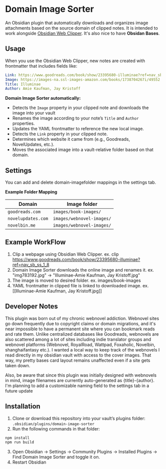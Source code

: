 # Domain Image Sorter

An Obsidian plugin that automatically downloads and organizes image attachments based on the source domain of clipped notes. It is intended to work alongside [Obsidian Web Clipper](https://obsidian.md/clipper). It's also nice to have **Obsidan Bases**.

## Usage

When you use the Obsidian Web Clipper, new notes are created with frontmatter that includes fields like:

```yaml
Link: https://www.goodreads.com/book/show/23395680-illuminae?ref=nav_sb_ss_1_8
Image: https://images-na.ssl-images-amazon.com/books/1738704267i/49552.jpg
Title: Illuminae
Author: Amie Kaufman, Jay Kristoff
```

**Domain Image Sorter automatically:**

- Detects the `Image` property in your clipped note and downloads the image into your vault
- Renames the image according to your note’s `Title` and `Author` properties.  
- Updates the YAML frontmatter to reference the new local image.
- Detects the `Link` property in your clipped note.  
- Determines which website it came from (e.g., Goodreads, NovelUpdates, etc.).  
- Moves the associated image into a vault-relative folder based on that domain.  

## Settings

You can add and delete domain-imagefolder mappings in the settings tab. 

**Example Folder Mapping**

| **Domain** | **Image folder** |
|-------------|------------------------|
| `goodreads.com` | `images/book-images/` |
| `novelupdates.com` | `images/webnovel-images/` |
| `novelbin.me` | `images/webnovel-images/` |

## Example WorkFlow

1. Clip a webpage using Obsidian Web Clipper. ex. clip https://www.goodreads.com/book/show/23395680-illuminae?ref=nav_sb_ss_1_8
2. Domain Image Sorter downloads the online image and renames it. ex. "img783192.jpg" -> "Illuminae-Amie Kaufman, Jay Kristoff.jpg"
3. The image is moved to desired folder. ex. images/book-images
4. YAML frontmatter in clipped file is linked to downloaded image. ex. [[Illuminae-Amie Kaufman, Jay Kristoff.jpg]]

## Developer Notes

This plugin was born out of my chronic webnovel addiction. Webnovel sites go down frequently due to copyright claims or domain migrations, and it's near impossible to have a permanent site where you can bookmark reads and rate them. Unlike centralized databases like Goodreads, webnovels are also scattered among a lot of sites including indie translator groups and webnovel platforms (Webnovel, RoyalRoad, Wattpad, Foxaholic, Novelbin, shanghaifantasy etc.). I wanted a local way to keep track of the webnovels I read directly in my obsidian vault with access to the cover images. That way, my pretty bases card layout remains unaffected even if a site gets taken down.  

Also, be aware that since this plugin was initially designed with webnovels in mind, image filenames are currently auto-generated as {title}-{author}. I'm planning to add a customizable naming field to the settings tab in a future update

## Installation

1. Clone or download this repository into your vault’s plugins folder: `.obsidian/plugins/domain-image-sorter`
2. Run the following commands in that folder:

```bash
npm install
npm run build
```

3. Open Obsidian → Settings → Community Plugins → Installed Plugins → Find Domain Image Sorter and toggle it on.
4. Restart Obsidian

